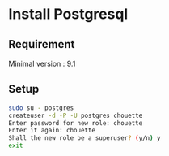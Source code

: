 # Install Postgresql

Requirement
-----------

Minimal version : 9.1

Setup
-----

```sh
sudo su - postgres
createuser -d -P -U postgres chouette
Enter password for new role: chouette
Enter it again: chouette
Shall the new role be a superuser? (y/n) y
exit
```
